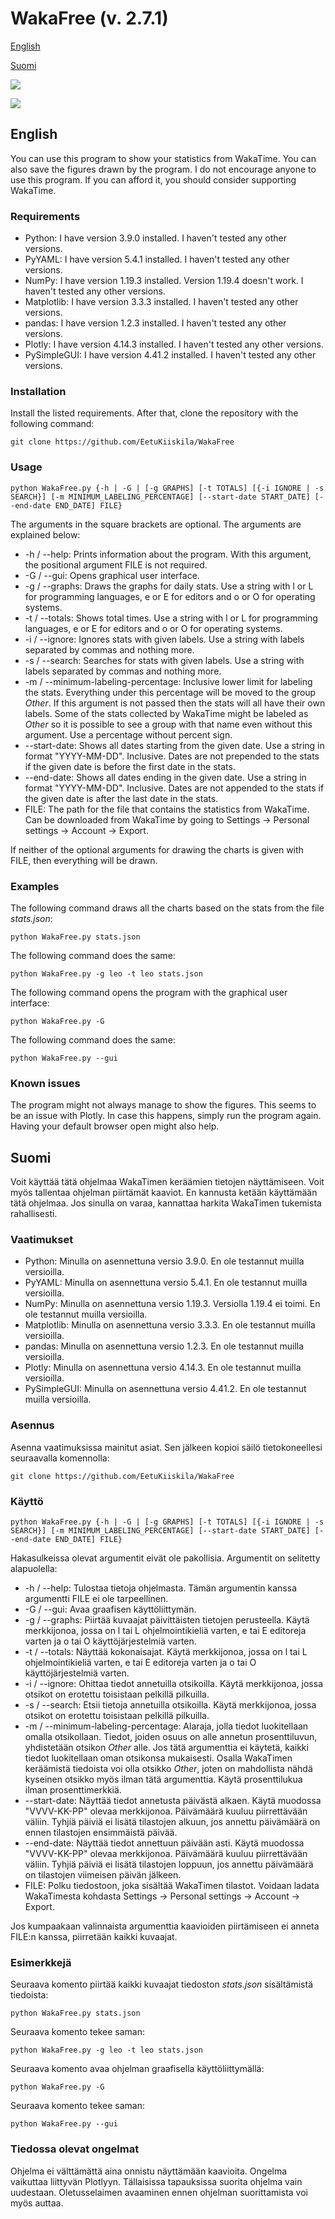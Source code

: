 # WakaFree (v. 2.7.1)

[English](#english)

[Suomi](#suomi)

![](https://i.imgur.com/a1OcuWY.png)

![](https://i.imgur.com/PUW7z5A.png)

## English

You can use this program to show your statistics from WakaTime. You can also save the figures drawn by the program. I do not encourage anyone to use this program. If you can afford it, you should consider supporting WakaTime.

### Requirements

- Python: I have version 3.9.0 installed. I haven't tested any other versions.
- PyYAML: I have version 5.4.1 installed. I haven't tested any other versions.
- NumPy: I have version 1.19.3 installed. Version 1.19.4 doesn't work. I haven't tested any other versions.
- Matplotlib: I have version 3.3.3 installed. I haven't tested any other versions.
- pandas: I have version 1.2.3 installed. I haven't tested any other versions.
- Plotly: I have version 4.14.3 installed. I haven't tested any other versions.
- PySimpleGUI: I have version 4.41.2 installed. I haven't tested any other versions.

### Installation

Install the listed requirements. After that, clone the repository with the following command:

`git clone https://github.com/EetuKiiskila/WakaFree`

### Usage

`python WakaFree.py {-h | -G | [-g GRAPHS] [-t TOTALS] [{-i IGNORE | -s SEARCH}] [-m MINIMUM_LABELING_PERCENTAGE] [--start-date START_DATE] [--end-date END_DATE] FILE}`

The arguments in the square brackets are optional. The arguments are explained below:
- -h / --help: Prints information about the program. With this argument, the positional argument FILE is not required.
- -G / --gui: Opens graphical user interface.
- -g / --graphs: Draws the graphs for daily stats. Use a string with l or L for programming languages, e or E for editors and o or O for operating systems.
- -t / --totals: Shows total times. Use a string with l or L for programming languages, e or E for editors and o or O for operating systems.
- -i / --ignore: Ignores stats with given labels. Use a string with labels separated by commas and nothing more.
- -s / --search: Searches for stats with given labels. Use a string with labels separated by commas and nothing more.
- -m / --minimum-labeling-percentage: Inclusive lower limit for labeling the stats. Everything under this percentage will be moved to the group *Other*. If this argument is not passed then the stats will all have their own labels. Some of the stats collected by WakaTime might be labeled as *Other* so it is possible to see a group with that name even without this argument. Use a percentage without percent sign.
- --start-date: Shows all dates starting from the given date. Use a string in format "YYYY-MM-DD". Inclusive. Dates are not prepended to the stats if the given date is before the first date in the stats.
- --end-date: Shows all dates ending in the given date. Use a string in format "YYYY-MM-DD". Inclusive. Dates are not appended to the stats if the given date is after the last date in the stats.
- FILE: The path for the file that contains the statistics from WakaTime. Can be downloaded from WakaTime by going to Settings &#8594; Personal settings &#8594; Account &#8594; Export.

If neither of the optional arguments for drawing the charts is given with FILE, then everything will be drawn.

### Examples

The following command draws all the charts based on the stats from the file *stats.json*:

`python WakaFree.py stats.json`

The following command does the same:

`python WakaFree.py -g leo -t leo stats.json`

The following command opens the program with the graphical user interface:

`python WakaFree.py -G`

The following command does the same:

`python WakaFree.py --gui`

### Known issues

The program might not always manage to show the figures. This seems to be an issue with Plotly. In case this happens, simply run the program again. Having your default browser open might also help.

## Suomi

Voit käyttää tätä ohjelmaa WakaTimen keräämien tietojen näyttämiseen. Voit myös tallentaa ohjelman piirtämät kaaviot. En kannusta ketään käyttämään tätä ohjelmaa. Jos sinulla on varaa, kannattaa harkita WakaTimen tukemista rahallisesti.

### Vaatimukset

- Python: Minulla on asennettuna versio 3.9.0. En ole testannut muilla versioilla.
- PyYAML: Minulla on asennettuna versio 5.4.1. En ole testannut muilla versioilla.
- NumPy: Minulla on asennettuna versio 1.19.3. Versiolla 1.19.4 ei toimi. En ole testannut muilla versioilla.
- Matplotlib: Minulla on asennettuna versio 3.3.3. En ole testannut muilla versioilla.
- pandas: Minulla on asennettuna versio 1.2.3. En ole testannut muilla versioilla.
- Plotly: Minulla on asennettuna versio 4.14.3. En ole testannut muilla versioilla.
- PySimpleGUI: Minulla on asennettuna versio 4.41.2. En ole testannut muilla versioilla.

### Asennus

Asenna vaatimuksissa mainitut asiat. Sen jälkeen kopioi säilö tietokoneellesi seuraavalla komennolla:

`git clone https://github.com/EetuKiiskila/WakaFree`

### Käyttö

`python WakaFree.py {-h | -G | [-g GRAPHS] [-t TOTALS] [{-i IGNORE | -s SEARCH}] [-m MINIMUM_LABELING_PERCENTAGE] [--start-date START_DATE] [--end-date END_DATE] FILE}`

Hakasulkeissa olevat argumentit eivät ole pakollisia. Argumentit on selitetty alapuolella:
- -h / --help: Tulostaa tietoja ohjelmasta. Tämän argumentin kanssa argumentti FILE ei ole tarpeellinen.
- -G / --gui: Avaa graafisen käyttöliittymän.
- -g / --graphs: Piirtää kuvaajat päivittäisten tietojen perusteella. Käytä merkkijonoa, jossa on l tai L ohjelmointikieliä varten, e tai E editoreja varten ja o tai O käyttöjärjestelmiä varten.
- -t / --totals: Näyttää kokonaisajat. Käytä merkkijonoa, jossa on l tai L ohjelmointikieliä varten, e tai E editoreja varten ja o tai O käyttöjärjestelmiä varten.
- -i / --ignore: Ohittaa tiedot annetuilla otsikoilla. Käytä merkkijonoa, jossa otsikot on erotettu toisistaan pelkillä pilkuilla.
- -s / --search: Etsii tietoja annetuilla otsikoilla. Käytä merkkijonoa, jossa otsikot on erotettu toisistaan pelkillä pilkuilla.
- -m / --minimum-labeling-percentage: Alaraja, jolla tiedot luokitellaan omalla otsikollaan. Tiedot, joiden osuus on alle annetun prosenttiluvun, yhdistetään otsikon *Other* alle. Jos tätä argumenttia ei käytetä, kaikki tiedot luokitellaan oman otsikonsa mukaisesti. Osalla WakaTimen keräämistä tiedoista voi olla otsikko *Other*, joten on mahdollista nähdä kyseinen otsikko myös ilman tätä argumenttia. Käytä prosenttilukua ilman prosenttimerkkiä.
- --start-date: Näyttää tiedot annetusta päivästä alkaen. Käytä muodossa "VVVV-KK-PP" olevaa merkkijonoa. Päivämäärä kuuluu piirrettävään väliin. Tyhjiä päiviä ei lisätä tilastojen alkuun, jos annettu päivämäärä on ennen tilastojen ensimmäistä päivää.
- --end-date: Näyttää tiedot annettuun päivään asti. Käytä muodossa "VVVV-KK-PP" olevaa merkkijonoa. Päivämäärä kuuluu piirrettävään väliin. Tyhjiä päiviä ei lisätä tilastojen loppuun, jos annettu päivämäärä on tilastojen viimeisen päivän jälkeen.
- FILE: Polku tiedostoon, joka sisältää WakaTimen tilastot. Voidaan ladata WakaTimesta kohdasta Settings &#8594; Personal settings &#8594; Account &#8594; Export.

Jos kumpaakaan valinnaista argumenttia kaavioiden piirtämiseen ei anneta FILE:n kanssa, piirretään kaikki kuvaajat.

### Esimerkkejä

Seuraava komento piirtää kaikki kuvaajat tiedoston *stats.json* sisältämistä tiedoista:

`python WakaFree.py stats.json`

Seuraava komento tekee saman:

`python WakaFree.py -g leo -t leo stats.json`

Seuraava komento avaa ohjelman graafisella käyttöliittymällä:

`python WakaFree.py -G`

Seuraava komento tekee saman:

`python WakaFree.py --gui`

### Tiedossa olevat ongelmat

Ohjelma ei välttämättä aina onnistu näyttämään kaavioita. Ongelma vaikuttaa liittyvän Plotlyyn. Tällaisissa tapauksissa suorita ohjelma vain uudestaan. Oletusselaimen avaaminen ennen ohjelman suorittamista voi myös auttaa.
